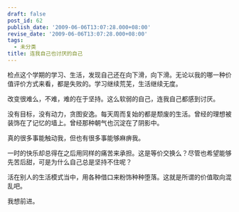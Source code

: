 ```yaml
---
draft: false
post_id: 62
publish_date: '2009-06-06T13:07:28.000+08:00'
revise_date: '2009-06-06T13:07:28.000+08:00'
tags:
  - 未分类
title: 连我自己也讨厌的自己
---
```


检点这个学期的学习、生活，发现自己还在向下滑，向下滑。无论以我的哪一种价值评价方式来看，都是失败的。学习继续荒芜，生活继续无度。

改变很难么，不难，难的在于坚持。这么软弱的自己，连我自己都感到讨厌。

没有目标，没有动力，贪图安逸。每天周而复始的都是颓废的生活。曾经的理想被装饰在了记忆的墙上。曾经那种朝气也沉淀在了阴影中。

真的很多事能触动我，但也有很多事能够麻痹我。

一时的快乐却总得在之后用同样的痛苦来承担。这是等价交换么？尽管也希望能够先苦后甜，可是为什么自己总是坚持不住呢？

活在别人的生活模式当中，用各种借口来粉饰种种堕落。这就是所谓的价值取向混乱吧。

我想前进。
